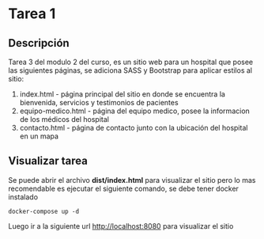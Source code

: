 # Tarea 1

## Descripción

Tarea 3 del modulo 2 del curso, es un sitio web para un hospital que posee las siguientes páginas, se adiciona SASS y Bootstrap para aplicar estilos al sitio:

1. index.html - página principal del sitio en donde se encuentra la bienvenida, servicios y testimonios de pacientes
2. equipo-medico.html - página del equipo medico, posee la informacion de los médicos del hospital
3. contacto.html - página de contacto junto con la ubicación del hospital en un mapa

## Visualizar tarea

Se puede abrir el archivo **dist/index.html** para visualizar el sitio pero lo mas recomendable es ejecutar el siguiente comando, se debe tener docker instalado

```
docker-compose up -d
```

Luego ir a la siguiente url [http://localhost:8080](http://localhost:8080) para visualizar el sitio
